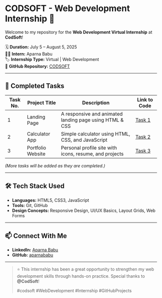 # CODSOFT - Web Development Internship 🚀

Welcome to my repository for the **Web Development Virtual Internship** at **CodSoft**!

🗓️ **Duration:** July 5 – August 5, 2025  
👩‍💻 **Intern:** Aparna Babu  
🏷️ **Internship Type:** Virtual | Web Development  
📍 **GitHub Repository:** [CODSOFT](https://github.com/YOUR_USERNAME/CODSOFT)

---

## 📌 Completed Tasks

| Task No. | Project Title        | Description                                              | Link to Code |
|----------|----------------------|----------------------------------------------------------|--------------|
| 1        | Landing Page         | A responsive and animated landing page using HTML & CSS | [Task 1](https://github.com/Aparnababu23/CODSOFT/tree/main/Task1_LandingPage) |
| 2        | Calculator App       | Simple calculator using HTML, CSS, and JavaScript       | [Task 2](https://github.com/Aparnababu23/CODSOFT/tree/main/Task2_Calculator) |
| 3        | Portfolio Website    | Personal profile site with icons, resume, and projects  | [Task 3](https://github.com/Aparnababu23/CODSOFT/tree/main/Task3_PortfolioWebsite) |

_(More tasks will be added as they are completed.)_

---

## 🛠️ Tech Stack Used

- **Languages:** HTML5, CSS3, JavaScript
- **Tools:** Git, GitHub
- **Design Concepts:** Responsive Design, UI/UX Basics, Layout Grids, Web Forms

---

## 📫 Connect With Me

- **LinkedIn:** [Aparna Babu](https://www.linkedin.com/in/aparna-babu-2192a828a)
- **GitHub:** [aparnababu](https://github.com/Aparnababu23)

---

> ⭐ This internship has been a great opportunity to strengthen my web development skills through hands-on practice. Special thanks to **@CodSoft**!  
>  
> #codsoft #WebDevelopment #Internship #GitHubProjects
